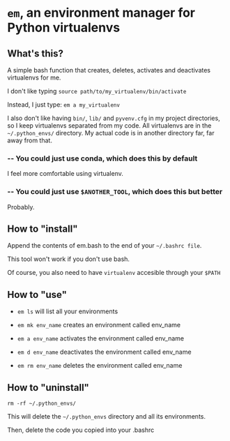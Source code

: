 # `em`, an environment manager for Python virtualenvs

## What's this?

A simple bash function that creates, deletes, activates and deactivates virtualenvs for me.

I don't like typing
    `source path/to/my_virtualenv/bin/activate`

Instead, I just type:
    `em a my_virtualenv`

I also don't like having `bin/`, `lib/` and `pyvenv.cfg` in my project directories, so I keep virtualenvs separated from my code. All virtualenvs are in the `~/.python_envs/` directory. My actual code is in another directory far, far away from that.

### -- You could just use conda, which does this by default

I feel more comfortable using virtualenv.

### -- You could just use `$ANOTHER_TOOL`, which does this but better

Probably.

## How to "install"

Append the contents of em.bash to the end of your `~/.bashrc file`.

This tool won't work if you don't use bash.

Of course, you also need to have `virtualenv` accesible through your `$PATH`

## How to "use"

- `em ls` will list all your environments

- `em mk env_name` creates an environment called env\_name

- `em a env_name` activates the environment called env\_name

- `em d env_name` deactivates the environment called env\_name

- `em rm env_name` deletes the environment called env\_name

## How to "uninstall"

`rm -rf ~/.python_envs/`

This will delete the `~/.python_envs` directory and all its environments.

Then, delete the code you copied into your .bashrc
